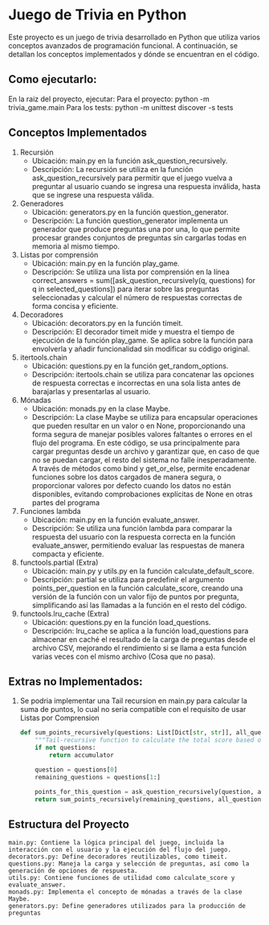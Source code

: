 # Juego de Trivia en Python
Este proyecto es un juego de trivia desarrollado en Python que utiliza varios conceptos avanzados de programación funcional. A continuación, se detallan los conceptos implementados y dónde se encuentran en el código.

## Como ejecutarlo:
En la raiz del proyecto, ejecutar: 
    Para el proyecto: python -m trivia_game.main
    Para los tests: python -m unittest discover -s tests

## Conceptos Implementados
1. Recursión
    * Ubicación: main.py en la función ask_question_recursively.
    * Descripción: La recursión se utiliza en la función ask_question_recursively para permitir que el juego vuelva a preguntar al usuario cuando se ingresa una respuesta inválida, hasta que se ingrese una respuesta válida.
2. Generadores
    * Ubicación: generators.py en la función question_generator.
    * Descripción: La función question_generator implementa un generador que produce preguntas una por una, lo que permite procesar grandes conjuntos de preguntas sin cargarlas todas en memoria al mismo tiempo.
3. Listas por comprensión
    * Ubicación: main.py en la función play_game.
    * Descripción: Se utiliza una lista por comprensión en la línea correct_answers = sum([ask_question_recursively(q, questions) for q in selected_questions]) para iterar sobre las preguntas seleccionadas y calcular el número de respuestas correctas de forma concisa y eficiente.
4. Decoradores
    * Ubicación: decorators.py en la función timeit.
    * Descripción: El decorador timeit mide y muestra el tiempo de ejecución de la función play_game. Se aplica sobre la función para envolverla y añadir funcionalidad sin modificar su código original.
5. itertools.chain
    * Ubicación: questions.py en la función get_random_options.
    * Descripción: itertools.chain se utiliza para concatenar las opciones de respuesta correctas e incorrectas en una sola lista antes de barajarlas y presentarlas al usuario.
6. Mónadas
    * Ubicación: monads.py en la clase Maybe.
    * Descripción: La clase Maybe se utiliza para encapsular operaciones que pueden resultar en un valor o en None, proporcionando una forma segura de manejar posibles valores faltantes o errores en el flujo del programa. En este código, se usa principalmente para cargar preguntas desde un archivo y garantizar que, en caso de que no se puedan cargar, el resto del sistema no falle inesperadamente. A través de métodos como bind y get_or_else, permite encadenar funciones sobre los datos cargados de manera segura, o proporcionar valores por defecto cuando los datos no están disponibles, evitando comprobaciones explícitas de None en otras partes del programa
7. Funciones lambda
    * Ubicación: main.py en la función evaluate_answer.
    * Descripción: Se utiliza una función lambda para comparar la respuesta del usuario con la respuesta correcta en la función evaluate_answer, permitiendo evaluar las respuestas de manera compacta y eficiente.
8. functools.partial (Extra)
    * Ubicación: main.py y utils.py en la función calculate_default_score.
    * Descripción: partial se utiliza para predefinir el argumento points_per_question en la función calculate_score, creando una versión de la función con un valor fijo de puntos por pregunta, simplificando así las llamadas a la función en el resto del código.
9. functools.lru_cache (Extra)
    * Ubicación: questions.py en la función load_questions.
    * Descripción: lru_cache se aplica a la función load_questions para almacenar en caché el resultado de la carga de preguntas desde el archivo CSV, mejorando el rendimiento si se llama a esta función varias veces con el mismo archivo (Cosa que no pasa).

## Extras no Implementados:
1. Se podria implementar una Tail recursion en main.py para calcular la suma de puntos, lo cual no seria compatible con el requisito de usar Listas por Comprension
    ```python
    def sum_points_recursively(questions: List[Dict[str, str]], all_questions: List[Dict[str, str]], accumulator: int = 0) -> int:
        """Tail-recursive function to calculate the total score based on correct answers."""
        if not questions:
            return accumulator

        question = questions[0]
        remaining_questions = questions[1:]

        points_for_this_question = ask_question_recursively(question, all_questions)
        return sum_points_recursively(remaining_questions, all_questions, accumulator + points_for_this_question)


## Estructura del Proyecto
    main.py: Contiene la lógica principal del juego, incluida la interacción con el usuario y la ejecución del flujo del juego.
    decorators.py: Define decoradores reutilizables, como timeit.
    questions.py: Maneja la carga y selección de preguntas, así como la generación de opciones de respuesta.
    utils.py: Contiene funciones de utilidad como calculate_score y evaluate_answer.
    monads.py: Implementa el concepto de mónadas a través de la clase Maybe.
    generators.py: Define generadores utilizados para la producción de preguntas